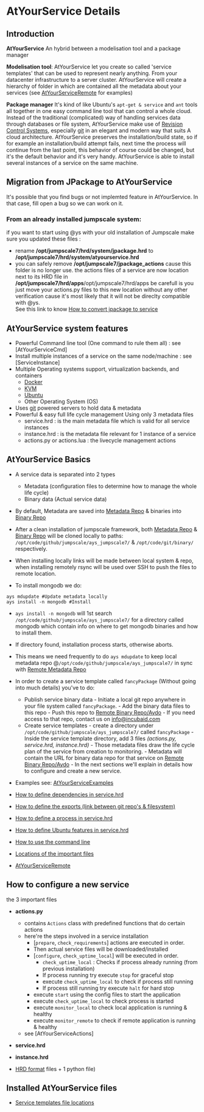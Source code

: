 AtYourService Details
=================

Introduction
------------

**AtYourService** An hybrid between a modelisation tool and a package manager

**Modelisation tool**:
AtYourService let you create so called 'service templates' that can be used to represent nearly anything. From your datacenter infrastructure to a server cluster.
AtYourService will create a hierarchy of folder in which are contained all the metadata about your services (see [AtYourServiceRemote](/documentation/Core/AtYourService/AtYourServiceRemote) for examples)

**Package manager**
It's kind of like Ubuntu's ```apt-get & service``` and ```ant``` tools all together in one easy command line tool that can control a whole cloud.
Instead of the traditional (complicated) way of handling services data through databases or file system, AtYourService make use of [Revision Control Systems](http://en.wikipedia.org/wiki/Revision_control), especially [git](https://git-scm.com) in an elegant and modern way that suits A cloud architecture.
AtYourService preserves the installation/build state, so if for example an installation/build attempt fails, next time the process will continue from the last point, this behavior of course could be changed, but it's the default behavior and it's very handy.
AtYourService is able to install several instances of a service on the same machine.

Migration from JPackage to AtYourService
----------------------------------------
It's possible that you find bugs or not implemted feature in AtYourService. In that case, fill open a bug so we can work on it.  

### From an already installed jumpscale system:
if you want to start using @ys with your old installation of Jumpscale make sure you updated these files :
- rename **/opt/jumpscale7/hrd/system/jpackage.hrd** to **/opt/jumpscale7/hrd/system/atyourservice.hrd**  
- you can safely remove **/opt/jumpscale7/jpackage_actions** cause this folder is no longer use. the actions files of a service are now location next to its HRD file in **/opt/jumpscale7/hrd/apps**/opt/jumpscale7/hrd/apps
be carefull is you just move your actions.py files to this new location without any other verification cause it's most likely that it will not be direclty compatible with @ys.  
See this link to know [How to convert jpackage to service](/documentation/Core/AtYourService/AtYourServiceMigration)

AtYourService system features
---------------------------

* Powerful Command line tool (One command to rule them all) : see [AtYourServiceCmd]
* Install multiple instances of a service on the same node/machine : see [ServiceInstance]
* Multiple Operating systems support, virtualization backends, and containers
  - [Docker](http://www.docker.com)
  - [KVM](http://www.linux-kvm.org/)
  - [Ubuntu](http://www.ubuntu.com/)
  - Other Operating System (OS)
* Uses [git](http://git-scm.com) powered servers to hold data & metadata
* Powerful & easy full life cycle management Using only 3 metadata files
  - service.hrd : is the main metadata file which is valid for all service instances
  - instance.hrd : is the metadata file relevant for 1 instance of a service
  - actions.py or actions.lua : the livecycle management actions


AtYourService Basics
------------------

- A service data is separated into 2 types
    - Metadata (configuration files to determine how to manage the whole life cycle)
    - Binary data (Actual service data)
- By default, Metadata are saved into [Metadata Repo](https://github.com/jumpscale/ays_jumpscale7) & binaries into [Binary Repo](http://git.aydo.com/org/binary)
- After a clean installation of jumpscale framework, both [Metadata Repo](https://github.com/jumpscale/ays_jumpscale7) & [Binary Repo](http://git.aydo.com/org/binary) will be cloned locally to paths:  ```/opt/code/github/jumpscale/ays_jumpscale7/``` & ```/opt/code/git/binary/``` respectively.
- When installing locally links will be made between local system & repo, when installing remotely rsync will be used over SSH to push the files to remote location.

- To install mongodb we do:
```
ays mdupdate #Update metadata locally
ays install -n mongodb #Install
```

- ```ays install -n mongodb``` will 1st search ```/opt/code/github/jumpscale/ays_jumpscale7/``` for a directory called mongodb which contain info on where to get mongodb binaries and how to install them.
- If directory found, installation process starts, otherwise aborts.
- This means we need frequently to do ```ays mdupdate``` to keep local metadata repo @```/opt/code/github/jumpscale/ays_jumpscale7/``` in sync with [Remote Metadata Repo](https://github.com/jumpscale/ays_jumpscale7)


- In order to create a service template called ```fancyPackage``` (Without going into much details) you've to do:
    - Publish service binary data
          - Initiate a local git repo anywhere in your file system called ```fancyPackage```.
          - Add the binary data files to this repo
          - Push this repo to [Remote Binary Repo/Aydo](http://git.aydo.com/org/binary)
          - If you need access to that repo, contact us on info@incubaid.com
    - Create service templates
          - create a directory under ```/opt/code/github/jumpscale/ays_jumpscale7/``` called ```fancyPackage```
          - Inside the service template directory, add 3 files *(actions.py, service.hrd, instance.hrd)*
          - Those metadata files draw the life cycle plan of the service from creation to monitoring.
          - Metadata will contain the URL for binary data repo for that service on [Remote Binary Repo/Aydo](http://git.aydo.com/org/binary)
          - In the next sections we'll explain in details how to configure and create a new service.

- Examples see: [AtYourServiceExamples](/documentation/Core/AtYourService/AtYourServiceExamples)
- [How to define dependencies in service.hrd](/documentation/Core/AtYourService/AtYourServiceDeps)
- [How to define the exports (link between git repo's & filesystem)](/documentation/Core/AtYourService/AtYourServiceExports)
- [How to define a process in service.hrd](/documentation/Core/AtYourService/AtYourServiceProcess)
- [How to define Ubuntu features in service.hrd](/documentation/Core/AtYourService/AtYourServiceUbuntu)
- [How to use the command line](/documentation/Core/AtYourService/AtYourServiceCmd)
- [Locations of the important files](/documentation/Core/AtYourService/AtYourServiceFileLocations)
- [AtYourServiceRemote](/documentation/Core/AtYourService/AtYourServiceRemote)


How to configure a new service
------------------------------

the 3 important files

- **actions.py**
     - contains ```Actions``` class with predefined functions that do certain actions
     - here're the steps involved in a service installation
          - [```prepare```, ```check_requirements```] actions are executed in order.
          - Then actual service files will be downloaded/installed
          - [```configure```, ```check_uptime_local```] will be executed in order.
              * ```check_uptime_local``` : Checks if process already running (from previous installation)
              * If process running try execute ```stop``` for graceful stop
              * execute  ```check_uptime_local``` to check if process still running
              * If process still running try execute ```halt``` for hard stop
          - execute ```start``` using the config files to start the application
          - execute ```check_uptime_local``` to check process is started
          - execute ```monitor_local``` to check local application is running & healthy
          - execute ```monitor_remote``` to check if remote application is running & healthy
     - see [AtYourServiceActions]

- **service.hrd**
- **instance.hrd**

- [HRD format](/documentation/Core/Human-Readable-Data-Format) files + 1 python file)



Installed AtYourService files
-------------------------

* [Service templates file locations](/documentation/Core/AtYourService/AtYourServiceFileLocations)
